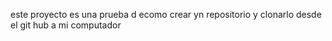 este proyecto es una prueba d ecomo crear yn repositorio y clonarlo desde el git hub a mi computador 